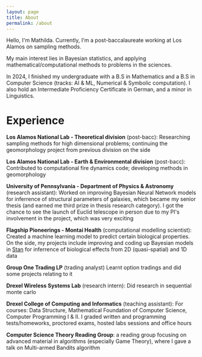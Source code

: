 ```yaml
---
layout: page
title: About
permalink: /about
---
```

Hello, I'm Mathilda. Currently, I'm a post-baccalaureate working at Los Alamos on sampling methods. 

My main interest lies in Bayesian statistics, and applying mathematical/computational methods to problems in the sciences.

In 2024, I finished my undergraduate with a B.S in Mathematics and a B.S in Computer Science (tracks: AI & ML, Numerical & Symbolic computation). I also hold an Intermediate Proficiency Certificate in German, and a minor in Linguistics.

# Experience
**Los Alamos National Lab - Theoretical division** (post-bacc): Researching sampling methods for high dimensional problems; continuing the geomorphology project from previous division on the side

**Los Alamos National Lab - Earth & Environmental division** (post-bacc): Contributed to computational fire dynamics code; developing methods in geomorphology

**University of Pennsylvania - Department of Physics & Astronomy** (research assistant): Worked on improving Bayesian Neural Network models for inferrence of structural parameters of galaxies, which became my senior thesis (and earned me third prize in thesis research category). I got the chance to see the launch of Euclid telescope in person due to my PI's involvement in the project, which was very exciting

**Flagship Pioneerings - Montai Health** (computational modelling scientist): Created a machine learning model to predict certain biological properties. On the side, my projects include improving and coding up Bayesian models in [Stan](https://mc-stan.org/) for inferrence of biological effects from 2D (quasi-spatial) and 1D data

**Group One Trading LP** (trading analyst) Learnt option tradings and did some projects relating to it 

**Drexel Wireless Systems Lab** (research intern): Did research in sequential monte carlo

**Drexel College of Computing and Informatics** (teaching assistant): For courses: Data Structure, Mathematical Foundation of Computer Science, Computer Programming I & II. I graded written and programming tests/homeworks, proctored exams, hosted labs sessions and office hours

**Computer Science Theory Reading Group**: a reading group focusing on advanced material in algorithms (especially Game Theory), where I gave a talk on Multi-armed Bandits algorithm

